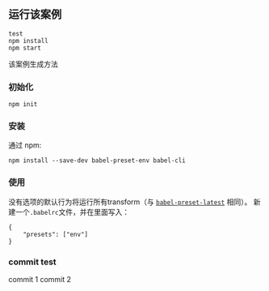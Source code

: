 ## 运行该案例
```
test
npm install
npm start
```

该案例生成方法
### 初始化
```
npm init
```
### 安装
通过 npm: 
```
npm install --save-dev babel-preset-env babel-cli
```
### 使用
没有选项的默认行为将运行所有transform（与 [`babel-preset-latest`](https://babeljs.io/docs/plugins/preset-latest/) 相同）。
新建一个`.babelrc`文件，并在里面写入：

```
{
    "presets": ["env"]
}
```
### commit test

commit 1
commit 2
